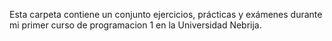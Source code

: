 Esta carpeta contiene un conjunto ejercicios, prácticas y exámenes durante mi primer curso de programacion 1 en la Universidad Nebrija.